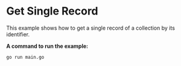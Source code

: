 # Get Single Record

This example shows how to get a single record of a collection by its identifier.

**A command to run the example:**

```bash
go run main.go
```
